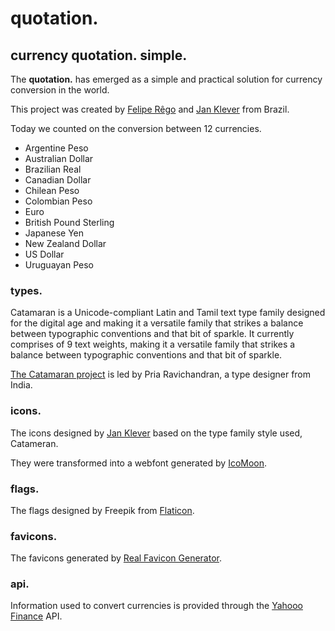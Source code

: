 # quotation.
## currency quotation. simple.

The **quotation.** has emerged as a simple and practical solution for currency conversion in the world.

This project was created by [Felipe Rêgo](https://feliperego.com/) and [Jan Klever](https://janklever.com.br/) from Brazil.

Today we counted on the conversion between 12 currencies.

*   Argentine Peso
*   Australian Dollar
*   Brazilian Real
*   Canadian Dollar
*   Chilean Peso
*   Colombian Peso
*   Euro
*   British Pound Sterling
*   Japanese Yen
*   New Zealand Dollar
*   US Dollar
*   Uruguayan Peso

### types.

Catamaran is a Unicode-compliant Latin and Tamil text type family designed for the digital age and making it a versatile family that strikes a balance between typographic conventions and that bit of sparkle. It currently comprises of 9 text weights, making it a versatile family that strikes a balance between typographic conventions and that bit of sparkle.

[The Catamaran project](https://github.com/VanillaandCream/Catamaran) is led by Pria Ravichandran, a type designer from India.

### icons.

The icons designed by [Jan Klever](https://janklever.com.br/) based on the type family style used, Catameran.

They were transformed into a webfont generated by [IcoMoon](https://icomoon.io/).

### flags.

The flags designed by Freepik from [Flaticon](https://www.flaticon.com/).

### favicons.

The favicons generated by [Real Favicon Generator](https://realfavicongenerator.net/).

### api.

Information used to convert currencies is provided through the [Yahooo Finance](https://finance.yahoo.com/) API.
